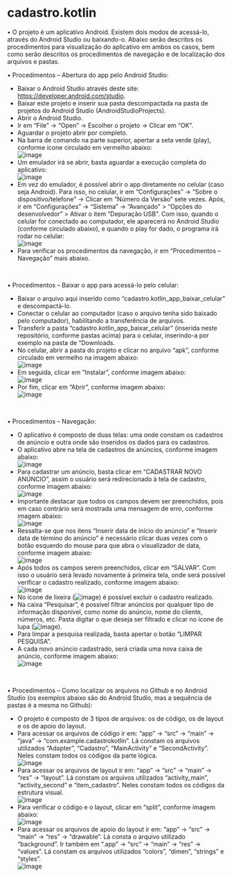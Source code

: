 # cadastro.kotlin

• O projeto é um aplicativo Android. Existem dois modos de acessá-lo, através do Android Studio ou baixando-o. Abaixo serão descritos os procedimentos para visualização do aplicativo em ambos os casos, bem como serão descritos os procedimentos de navegação e de localização dos arquivos e pastas.


• Procedimentos – Abertura do app pelo Android Studio:
-	Baixar o Android Studio através deste site: https://developer.android.com/studio.
-	Baixar este projeto e inserir sua pasta descompactada na pasta de projetos do Android Studio (AndroidStudioProjects).
-	Abrir o Android Studio.
-	Ir em “File” -> “Open” -> Escolher o projeto -> Clicar em “OK”.
-	Aguardar o projeto abrir por completo.
-	Na barra de comando na parte superior, apertar a seta verde (play), conforme ícone circulado em vermelho abaixo:
<br/><img>![image](https://user-images.githubusercontent.com/60974082/124400557-caa96a80-dcf9-11eb-8a47-b192d393a116.png)</img>
-	Um emulador irá se abrir, basta aguardar a execução completa do aplicativo:
<br/><img>![image](https://user-images.githubusercontent.com/60974082/124400559-ced58800-dcf9-11eb-9f15-ebc47e2b8f89.png)</img> 
-	Em vez do emulador, é possível abrir o app diretamente no celular (caso seja Android). Para isso, no celular, ir em  “Configurações” -> “Sobre o dispositivo/telefone” -> Clicar em “Número da Versão” sete vezes. Após, ir em “Configurações” -> “Sistema” -> “Avançado” > “Opções do desenvolvedor” > Ativar o item “Depuração USB”. Com isso, quando o celular for conectado ao computador, ele aparecerá no Android Studio (conforme circulado abaixo), e quando o play for dado, o programa irá rodar no celular:
<br/><img>![image](https://user-images.githubusercontent.com/60974082/124400564-d6952c80-dcf9-11eb-863e-0698726f3712.png)</img> 
-	Para verificar os procedimentos da navegação, ir em “Procedimentos – Navegação” mais abaixo.
<br/>

• Procedimentos – Baixar o app para acessá-lo pelo celular:
-	Baixar o arquivo aqui inserido como “cadastro.kotlin_app_baixar_celular” e descompactá-lo.
-	Conectar o celular ao computador (caso o arquivo tenha sido baixado pelo computador), habilitando a transferência de arquivos.
-	Transferir a pasta “cadastro.kotlin_app_baixar_celular” (inserida neste repositório, conforme pastas acima) para o celular, inserindo-a por exemplo na pasta de “Downloads.
-	No celular, abrir a pasta do projeto e clicar no arquivo “apk”, conforme circulado em vermelho na imagem abaixo:
<br/><img>![image](https://user-images.githubusercontent.com/60974082/124400567-e0b72b00-dcf9-11eb-8852-4f89c95949e0.png)</img> 
-	Em seguida, clicar em “Instalar”, conforme imagem abaixo:
<br/><img>![image](https://user-images.githubusercontent.com/60974082/124400571-e57bdf00-dcf9-11eb-8955-a22d5589b2f6.png)</img> 
-	Por fim, clicar em “Abrir”, conforme imagem abaixo:
<br/><img>![image](https://user-images.githubusercontent.com/60974082/124400573-ea409300-dcf9-11eb-8514-1ecb8831e390.png)</img>
<br/>

• Procedimentos – Navegação:
-	O aplicativo é composto de duas telas: uma onde constam os cadastros de anúncio e outra onde são inseridos os dados para os cadastros.
-	O aplicativo abre na tela de cadastros de anúncios, conforme imagem abaixo:
<br/><img>![image](https://user-images.githubusercontent.com/60974082/124400578-f0367400-dcf9-11eb-8f85-c0ad75f7f795.png)</img>  
-	Para cadastrar um anúncio, basta clicar em “CADASTRAR NOVO ANÚNCIO”, assim o usuário será redirecionado à tela de cadastro, conforme imagem abaixo:
<br/><img>![image](https://user-images.githubusercontent.com/60974082/124400584-f4fb2800-dcf9-11eb-8623-2c4c2660bc7c.png)</img> 
-	Importante destacar que todos os campos devem ser preenchidos, pois em caso contrário será mostrada uma mensagem de erro, conforme imagem abaixo:
<br/><img>![image](https://user-images.githubusercontent.com/60974082/124400588-f9bfdc00-dcf9-11eb-8b71-bfb0504a0ebb.png)</img> 
-	Ressalta-se que nos itens “Inserir data de início do anúncio” e “Inserir data de término do anúncio” é necessário clicar duas vezes com o botão esquerdo do mouse para que abra o visualizador de data, conforme imagem abaixo:
<br/><img>![image](https://user-images.githubusercontent.com/60974082/124400594-017f8080-dcfa-11eb-9e37-a22f8de65847.png)</img> 
-	Após todos os campos serem preenchidos, clicar em “SALVAR”. Com isso o usuário será levado novamente à primeira tela, onde será possível verificar o cadastro realizado, conforme imagem abaixo:
<br/><img>![image](https://user-images.githubusercontent.com/60974082/124400601-06443480-dcfa-11eb-8dbc-95a929c1fbb4.png)</img> 
-	No ícone de lixeira (<img>![image](https://user-images.githubusercontent.com/60974082/124400608-1825d780-dcfa-11eb-9478-b02b06846822.png)</img>) é possível excluir o cadastro realizado.
-	Na caixa “Pesquisar”, é possível filtrar anúncios por qualquer tipo de informação disponível, como nome do anúncio, nome do cliente, números, etc. Pasta digitar o que deseja ser filtrado e clicar no ícone de lupa (<img>![image](https://user-images.githubusercontent.com/60974082/124400612-1c51f500-dcfa-11eb-9535-00507a8e642a.png)</img>).
-	Para limpar a pesquisa realizada, basta apertar o botão “LIMPAR PESQUISA”.
-	A cada novo anúncio cadastrado, será criada uma nova caixa de anúncio, conforme imagem abaixo:
<br/><img>![image](https://user-images.githubusercontent.com/60974082/124400617-23790300-dcfa-11eb-9c29-1fbde7f379b1.png)</img>
<br/>

• Procedimentos – Como localizar os arquivos no Github e no Android Studio (os exemplos abaixo são do Android Studio, mas a sequência de pastas é a mesma no Github):
-	O projeto é composto de 3 tipos de arquivos: os de código, os de layout e os de apoio do layout.
-	Para acessar os arquivos de código ir em: “app” -> “src” -> “main” -> “java” -> “com.example.cadastrokotlin”. Lá constam os arquivos utilizados “Adapter”, “Cadastro”, “MainActivity” e “SecondActivity”. Neles constam todos os códigos da parte lógica.
<br/><img>![image](https://user-images.githubusercontent.com/60974082/124400619-296ee400-dcfa-11eb-9afc-ebc41bb89655.png)</img> 
-	Para acessar os arquivos de layout ir em: “app” -> “src” -> “main” -> “res” -> “layout”. Lá constam os arquivos utilizados “activity_main”, “activity_second” e “item_cadastro”. Neles constam todos os códigos da estrutura visual. 
<br/><img>![image](https://user-images.githubusercontent.com/60974082/124400621-2d9b0180-dcfa-11eb-9934-f05adcd3f6b5.png)</img>
-	Para verificar o código e o layout, clicar em “split”, conforme imagem abaixo:
<br/><img>![image](https://user-images.githubusercontent.com/60974082/124400624-325fb580-dcfa-11eb-968a-c9b0c6cfed89.png)</img> 
-	Para acessar os arquivos de apoio do layout ir em: “app” -> “src” -> “main” -> “res” -> “drawable”. Lá consta o arquivo utilizado “background”. Ir também em “.app” -> “src” -> “main” -> “res” -> “values”. Lá constam os arquivos utilizados “colors”, “dimen”, “strings” e “styles”.
<br/><img>![image](https://user-images.githubusercontent.com/60974082/124400626-37246980-dcfa-11eb-8dac-143b96763bb4.png)</img>
